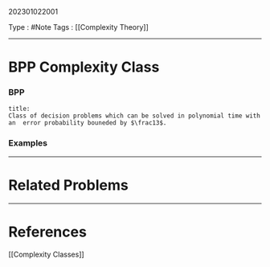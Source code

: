202301022001

Type : #Note
Tags : [[Complexity Theory]]

---
# BPP Complexity Class
### BPP
```ad-note
title:
Class of decision problems which can be solved in polynomial time with an  error probability bouneded by $\frac13$.
```

### Examples


---
# Related Problems

---
# References
[[Complexity Classes]]